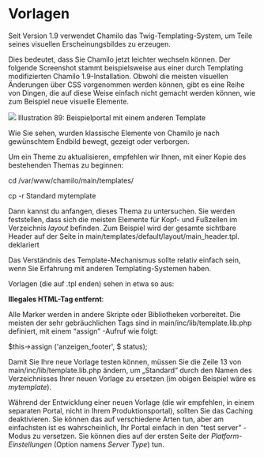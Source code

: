 # Vorlagen

Seit Version 1.9 verwendet Chamilo das Twig-Templating-System, um Teile seines visuellen Erscheinungsbildes zu erzeugen.

Dies bedeutet, dass Sie Chamilo jetzt leichter wechseln können. Der folgende Screenshot stammt beispielsweise aus einer durch Templating modifizierten Chamilo 1.9-Installation. Obwohl die meisten visuellen Änderungen über CSS vorgenommen werden können, gibt es eine Reihe von Dingen, die auf diese Weise einfach nicht gemacht werden können, wie zum Beispiel neue visuelle Elemente.

![](../../.gitbook/assets/images50%20%286%29.png) Illustration 89: Beispielportal mit einem anderen Template

Wie Sie sehen, wurden klassische Elemente von Chamilo je nach gewünschtem Endbild bewegt, gezeigt oder verborgen.

Um ein Theme zu aktualisieren, empfehlen wir Ihnen, mit einer Kopie des bestehenden Themas zu beginnen:

cd /var/www/chamilo/main/templates/

cp -r Standard mytemplate

Dann kannst du anfangen, dieses Thema zu untersuchen. Sie werden feststellen, dass sich die meisten Elemente für Kopf- und Fußzeilen im Verzeichnis _layout_ befinden. Zum Beispiel wird der gesamte sichtbare Header auf der Seite in main/templates/default/layout/main\_header.tpl. deklariert

Das Verständnis des Template-Mechanismus sollte relativ einfach sein, wenn Sie Erfahrung mit anderen Templating-Systemen haben.

Vorlagen \(die auf .tpl enden\) sehen in etwa so aus:

**Illegales HTML-Tag entfernt**:

Alle Marker werden in andere Skripte oder Bibliotheken vorbereitet. Die meisten der sehr gebräuchlichen Tags sind in main/inc/lib/template.lib.php definiert, mit einem “assign” -Aufruf wie folgt:

$this-&gt;assign \('anzeigen\_footer', $ status\);

Damit Sie Ihre neue Vorlage testen können, müssen Sie die Zeile 13 von main/inc/lib/template.lib.php ändern, um „Standard“ durch den Namen des Verzeichnisses Ihrer neuen Vorlage zu ersetzen \(im obigen Beispiel wäre es _mytemplate_\).

Während der Entwicklung einer neuen Vorlage \(die wir empfehlen, in einem separaten Portal, nicht in Ihrem Produktionsportal\), sollten Sie das Caching deaktivieren. Sie können das auf verschiedene Arten tun, aber am einfachsten ist es wahrscheinlich, Ihr Portal einfach in den “test server” -Modus zu versetzen. Sie können dies auf der ersten Seite der _Platform-Einstellungen_ \(Option namens _Server Type_\) tun.

